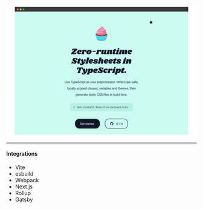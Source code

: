 
<img src="/assets/vanilla-extract.png" />

<!--
- With that, let's look at vanilla-extract

Docs site says:

That's a lot of buzzwords 

A little bit hard to talk about these concepts in the abstract, so we’re going to look at some pseudo code

-->

---

#### Integrations

 - Vite
 - esbuild
 - Webpack
 - Next.js
 - Rollup
 - Gatsby

<!-- We're not going to go into setting this up today, but since vanilla extract does require processing TS and runs at build time, it offers several integrations to plug into your build tooling of choice -->
